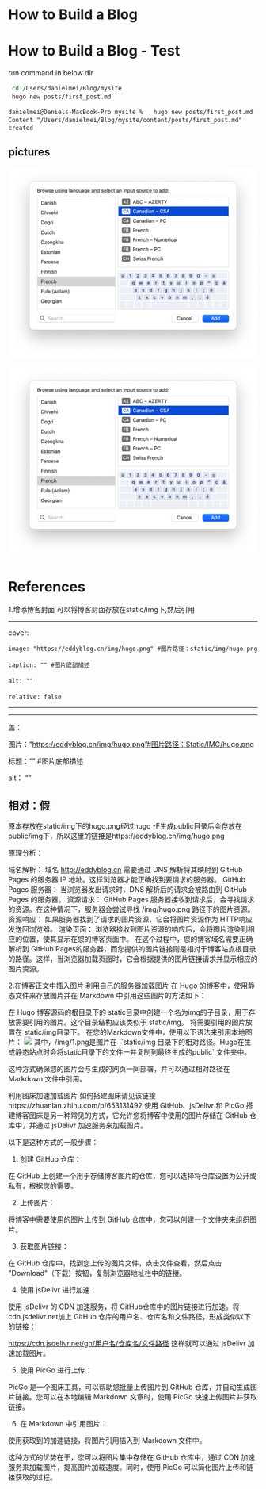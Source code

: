 # How to Build a Blog


# How to Build a Blog - Test

run command in below dir

```sh
 cd /Users/danielmei/Blog/mysite
 hugo new posts/first_post.md
```

```
danielmei@Daniels-MacBook-Pro mysite %   hugo new posts/first_post.md
Content "/Users/danielmei/Blog/mysite/content/posts/first_post.md" created
```

## pictures

![testjpg](https://github.com/DanielMeiGuiwei/DanielMei/blob/main/static/pics/test.jpg)

![a-test](/pics/test.jpg)


# References

1.增添博客封面
可以将博客封面存放在static/img下,然后引用

---
cover:

    image: "https://eddyblog.cn/img/hugo.png" #图片路径：static/img/hugo.png

    caption: "" #图片底部描述

    alt: ""

    relative: false
---
---
盖：

图片：“https://eddyblog.cn/img/hugo.png”#图片路径：Static/IMG/hugo.png

标题：“” #图片底部描述

alt： “”

相对：假
---
原本存放在static/img下的hugo.png经过hugo -F生成public目录后会存放在public/img下，所以这里的链接是https://eddyblog.cn/img/hugo.png

原理分析：

域名解析： 域名 http://eddyblog.cn 需要通过 DNS 解析将其映射到 GitHub Pages 的服务器 IP 地址。这样浏览器才能正确找到要请求的服务器。
GitHub Pages 服务器： 当浏览器发出请求时，DNS 解析后的请求会被路由到 GitHub Pages 的服务器。
资源请求： GitHub Pages 服务器接收到请求后，会寻找请求的资源。在这种情况下，服务器会尝试寻找 /img/hugo.png 路径下的图片资源。
资源响应： 如果服务器找到了请求的图片资源，它会将图片资源作为 HTTP响应发送回浏览器。
渲染页面： 浏览器接收到图片资源的响应后，会将图片渲染到相应的位置，使其显示在您的博客页面中。
在这个过程中，您的博客域名需要正确解析到 GitHub Pages的服务器，而您提供的图片链接则是相对于博客站点根目录的路径。这样，当浏览器加载页面时，它会根据提供的图片链接请求并显示相应的图片资源。

2.在博客正文中插入图片
利用自己的服务器加载图片
在 Hugo 的博客中，使用静态文件来存放图片并在 Markdown 中引用这些图片的方法如下：

在 Hugo 博客源码的根目录下的 static目录中创建一个名为img的子目录，用于存放需要引用的图片。这个目录结构应该类似于 static/img。
将需要引用的图片放置在 static/img目录下。
在您的Markdown文件中，使用以下语法来引用本地图片：
  ![](/img/1.png)
其中，/img/1.png是图片在 ``static/img 目录下的相对路径。Hugo在生成静态站点时会将static目录下的文件一并复制到最终生成的public` 文件夹中。

这种方式确保您的图片会与生成的网页一同部署，并可以通过相对路径在 Markdown 文件中引用。

利用图床加速加载图片
如何搭建图床请见该链接https://zhuanlan.zhihu.com/p/653131492
使用 GitHub、jsDelivr 和 PicGo 搭建博客图床是另一种常见的方式，它允许您将博客中使用的图片存储在 GitHub 仓库中，并通过 jsDelivr 加速服务来加载图片。

以下是这种方式的一般步骤：

1. 创建 GitHub 仓库：

在 GitHub 上创建一个用于存储博客图片的仓库，您可以选择将仓库设置为公开或私有，根据您的需要。

2. 上传图片：

将博客中需要使用的图片上传到 GitHub 仓库中，您可以创建一个文件夹来组织图片。

3. 获取图片链接：

在 GitHub 仓库中，找到您上传的图片文件，点击文件查看，然后点击 "Download"（下载）按钮，复制浏览器地址栏中的链接。

4. 使用 jsDelivr 进行加速：

使用 jsDelivr 的 CDN 加速服务，将 GitHub仓库中的图片链接进行加速。将 cdn.jsdelivr.net加上 GitHub 仓库的用户名、仓库名和文件路径，形成类似以下的链接：

https://cdn.jsdelivr.net/gh/用户名/仓库名/文件路径
这样就可以通过 jsDelivr 加速加载图片。

5. 使用 PicGo 进行上传：

PicGo 是一个图床工具，可以帮助您批量上传图片到 GitHub 仓库，并自动生成图片链接。您可以在本地编辑 Markdown 文章时，使用 PicGo 快速上传图片并获取链接。

6. 在 Markdown 中引用图片：

使用获取到的加速链接，将图片引用插入到 Markdown 文件中。

这种方式的优势在于，您可以将图片集中存储在 GitHub 仓库中，通过 CDN 加速服务来加载图片，提高图片加载速度。同时，使用 PicGo 可以简化图片上传和链接获取的过程。

